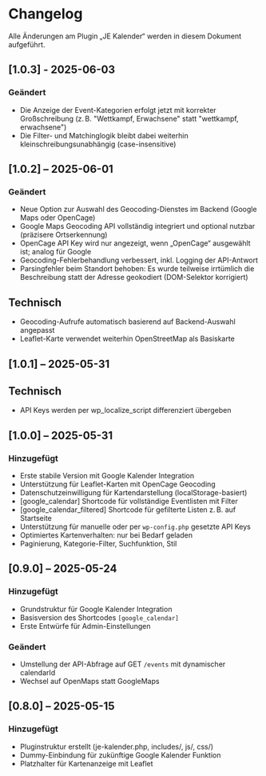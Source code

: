 # Changelog

Alle Änderungen am Plugin „JE Kalender“ werden in diesem Dokument aufgeführt.

## [1.0.3] - 2025-06-03

### Geändert

- Die Anzeige der Event-Kategorien erfolgt jetzt mit korrekter Großschreibung (z. B. "Wettkampf, Erwachsene" statt "wettkampf, erwachsene")
- Die Filter- und Matchinglogik bleibt dabei weiterhin kleinschreibungsunabhängig (case-insensitive)

## [1.0.2] – 2025-06-01

### Geändert

- Neue Option zur Auswahl des Geocoding-Dienstes im Backend (Google Maps oder OpenCage)
- Google Maps Geocoding API vollständig integriert und optional nutzbar (präzisere Ortserkennung)
- OpenCage API Key wird nur angezeigt, wenn „OpenCage“ ausgewählt ist; analog für Google
- Geocoding-Fehlerbehandlung verbessert, inkl. Logging der API-Antwort
- Parsingfehler beim Standort behoben: Es wurde teilweise irrtümlich die Beschreibung statt der Adresse geokodiert (DOM-Selektor korrigiert)

## Technisch

- Geocoding-Aufrufe automatisch basierend auf Backend-Auswahl angepasst
- Leaflet-Karte verwendet weiterhin OpenStreetMap als Basiskarte

## [1.0.1] – 2025-05-31

## Technisch

- API Keys werden per wp_localize_script differenziert übergeben

## [1.0.0] – 2025-05-31

### Hinzugefügt

- Erste stabile Version mit Google Kalender Integration
- Unterstützung für Leaflet-Karten mit OpenCage Geocoding
- Datenschutzeinwilligung für Kartendarstellung (localStorage-basiert)
- [google_calendar] Shortcode für vollständige Eventlisten mit Filter
- [google_calendar_filtered] Shortcode für gefilterte Listen z. B. auf Startseite
- Unterstützung für manuelle oder per `wp-config.php` gesetzte API Keys
- Optimiertes Kartenverhalten: nur bei Bedarf geladen
- Paginierung, Kategorie-Filter, Suchfunktion, Stil

## [0.9.0] – 2025-05-24

### Hinzugefügt

- Grundstruktur für Google Kalender Integration
- Basisversion des Shortcodes `[google_calendar]`
- Erste Entwürfe für Admin-Einstellungen

### Geändert

- Umstellung der API-Abfrage auf GET `/events` mit dynamischer calendarId
- Wechsel auf OpenMaps statt GoogleMaps

## [0.8.0] – 2025-05-15

### Hinzugefügt

- Pluginstruktur erstellt (je-kalender.php, includes/, js/, css/)
- Dummy-Einbindung für zukünftige Google Kalender Funktion
- Platzhalter für Kartenanzeige mit Leaflet
